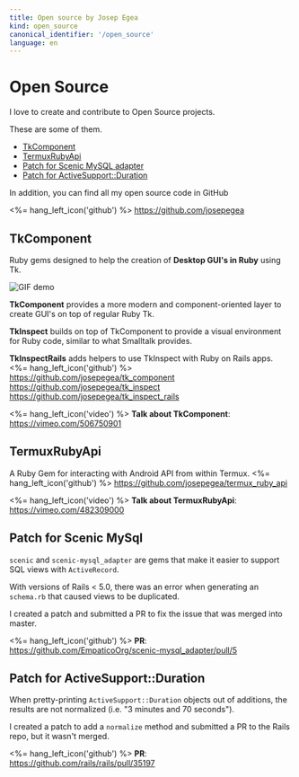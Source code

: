 ```yaml
---
title: Open source by Josep Egea
kind: open_source
canonical_identifier: '/open_source'
language: en
---
```


# Open Source

I love to create and contribute to Open Source projects.

These are some of them.

- [TkComponent](#tk_component)
- [TermuxRubyApi](#termux_ruby_api)
- [Patch for Scenic MySQL adapter](#scenic)
- [Patch for ActiveSupport::Duration](#duration)

In addition, you can find all my open source code in GitHub

<%= hang_left_icon('github') %>
<https://github.com/josepegea>


<a name="tk_component"></a>

## TkComponent

Ruby gems designed to help the creation of **Desktop GUI's in Ruby** using
Tk.

![GIF demo](https://i.ibb.co/bNmLGbc/tk-inspect-teaser.gif)

**TkComponent** provides a more modern and component-oriented layer to
create GUI's on top of regular Ruby Tk.

**TkInspect** builds on top of TkComponent to provide a visual
environment for Ruby code, similar to what Smalltalk provides.

**TkInspectRails** adds helpers to use TkInspect with Ruby on Rails
apps.
<%= hang_left_icon('github') %>
<https://github.com/josepegea/tk_component>
<br/>
<https://github.com/josepegea/tk_inspect>
<br/>
<https://github.com/josepegea/tk_inspect_rails>

<%= hang_left_icon('video') %>
**Talk about TkComponent**: <https://vimeo.com/506750901>

<a name="termux_ruby_api"></a>

## TermuxRubyApi

A Ruby Gem for interacting with Android API from within Termux.
<%= hang_left_icon('github') %>
<https://github.com/josepegea/termux_ruby_api>

<%= hang_left_icon('video') %>
**Talk about TermuxRubyApi**: <https://vimeo.com/482309000>

<a name="scenic"></a>

## Patch for Scenic MySql

`scenic` and `scenic-mysql_adapter` are gems that make it easier to
support SQL views with `ActiveRecord`.

With versions of Rails < 5.0, there was an error when generating an
`schema.rb` that caused views to be duplicated.

I created a patch and submitted a PR to fix the issue that was merged
into master.

<%= hang_left_icon('github') %>
**PR**: <https://github.com/EmpaticoOrg/scenic-mysql_adapter/pull/5>

<a name="duration"></a>

## Patch for ActiveSupport::Duration

When pretty-printing `ActiveSupport::Duration` objects out of
additions, the results are not normalized (i.e. "3 minutes and 70
seconds").

I created a patch to add a `normalize` method and submitted a PR to
the Rails repo, but it wasn't merged.

<%= hang_left_icon('github') %>
**PR**: <https://github.com/rails/rails/pull/35197>
